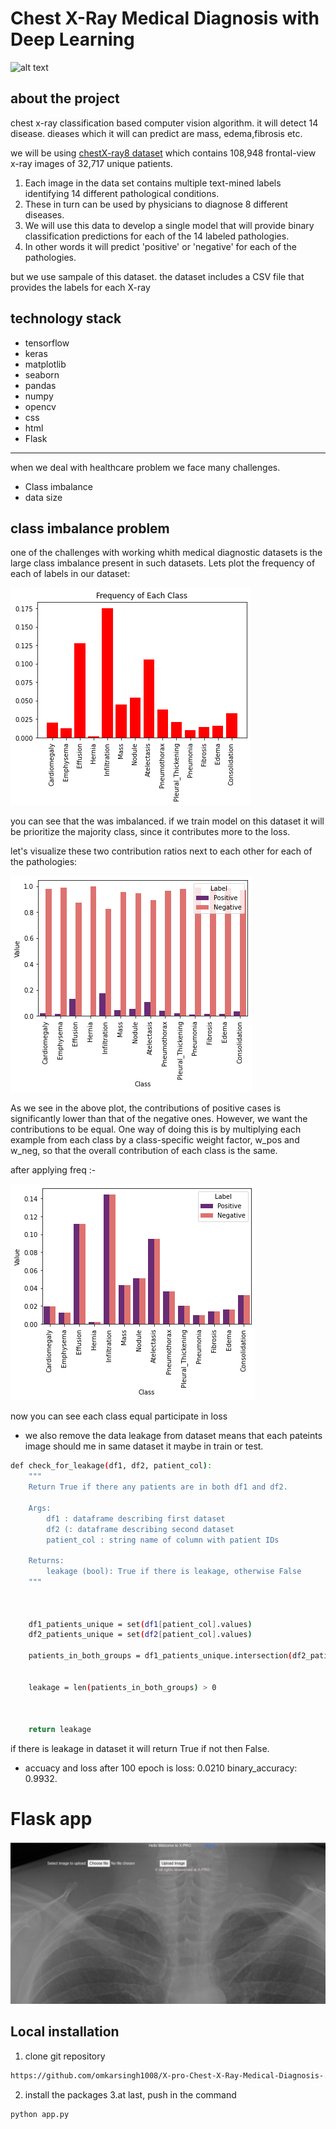 # Chest X-Ray Medical Diagnosis with Deep Learning
![alt text](https://upload.wikimedia.org/wikipedia/commons/a/a1/Normal_posteroanterior_%28PA%29_chest_radiograph_%28X-ray%29.jpg)

## about the project
chest x-ray classification based computer vision algorithm. it will detect 14 disease. dieases which it will can predict are mass, edema,fibrosis etc.

we will be using [chestX-ray8 dataset](https://arxiv.org/abs/1705.02315) which contains 108,948 frontal-view x-ray images of 32,717 unique patients.

1. Each image in the data set contains multiple text-mined labels identifying 14 different pathological conditions.
2. These in turn can be used by physicians to diagnose 8 different diseases.
3. We will use this data to develop a single model that will provide binary classification predictions for each of the 14 labeled pathologies.
4. In other words it will predict 'positive' or 'negative' for each of the pathologies.

but we use sampale of this dataset. the dataset includes a CSV file that provides the labels for each X-ray

## technology stack

* tensorflow
* keras
* matplotlib
* seaborn
* pandas
* numpy
* opencv
* css
* html
* Flask

---------------------------------------------------------------------------------------------------------------------------------------------------
when we deal with healthcare problem we face many challenges.
* Class imbalance
* data size

## class imbalance problem
one of the challenges with working whith medical diagnostic datasets is the large class imbalance present in such datasets. Lets plot the frequency of each of labels in our dataset:

![alt text](https://github.com/omkarsingh1008/X-pro-Chest-X-Ray-Medical-Diagnosis-/blob/main/download.png)

you can see that the was imbalanced. if we train model on this dataset it will be prioritize the majority class, since it contributes more to the loss.

let's visualize these two contribution ratios next to each other for each of the pathologies:

![alt text](https://github.com/omkarsingh1008/X-pro-Chest-X-Ray-Medical-Diagnosis-/blob/main/download%20(5).png)

As we see in the above plot, the contributions of positive cases is significantly lower than that of the negative ones. However, we want the contributions to be equal. One way of doing this is by multiplying each example from each class by a class-specific weight factor, w_pos and w_neg, so that the overall contribution of each class is the same.

after applying freq :-

![alt text](https://github.com/omkarsingh1008/X-pro-Chest-X-Ray-Medical-Diagnosis-/blob/main/download%20(6).png)

now you can see each class equal participate in loss

* we also remove the data leakage from dataset means that each pateints image should me in same dataset it maybe in train or test.

``` bash
def check_for_leakage(df1, df2, patient_col):
    """
    Return True if there any patients are in both df1 and df2.

    Args:
        df1 : dataframe describing first dataset
        df2 (: dataframe describing second dataset
        patient_col : string name of column with patient IDs
    
    Returns:
        leakage (bool): True if there is leakage, otherwise False
    """

    
    
    df1_patients_unique = set(df1[patient_col].values)
    df2_patients_unique = set(df2[patient_col].values)
    
    patients_in_both_groups = df1_patients_unique.intersection(df2_patients_unique)

    
    leakage = len(patients_in_both_groups) > 0 
    
   
    
    return leakage
 ```
 
if there is leakage in dataset it will return True if not then False.

* accuacy and loss after 100 epoch is  loss: 0.0210  binary_accuracy: 0.9932.

# Flask app

![alt text](https://github.com/omkarsingh1008/X-pro-Chest-X-Ray-Medical-Diagnosis-/blob/main/web_image.png)

## Local installation
1. clone git repository
```bash
https://github.com/omkarsingh1008/X-pro-Chest-X-Ray-Medical-Diagnosis-.git
```
2. install the packages
3.at last, push in the command
```bash
python app.py
```
